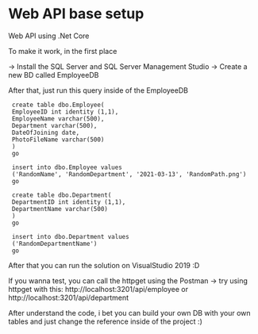 # Web API base setup
 Web API using .Net Core

To make it work, in the first place

-> Install the SQL Server and SQL Server Management Studio
-> Create a new BD called EmployeeDB

After that, just run this query inside of the EmployeeDB

     create table dbo.Employee(
     EmployeeID int identity (1,1),
     EmployeeName varchar(500),
     Department varchar(500),
     DateOfJoining date,
     PhotoFileName varchar(500)
     )
     go

     insert into dbo.Employee values
     ('RandomName', 'RandomDepartment', '2021-03-13', 'RandomPath.png')
     go

     create table dbo.Department(
     DepartmentID int identity (1,1),
     DepartmentName varchar(500)
     )
     go

     insert into dbo.Department values
     ('RandomDepartmentName')
     go

After that you can run the solution on VisualStudio 2019 :D

If you wanna test, you can call the httpget using the Postman
-> try using httpget with this: http://localhost:3201/api/employee or http://localhost:3201/api/department

After understand the code, i bet you can build your own DB with your own tables and just change the reference inside of the project :)
